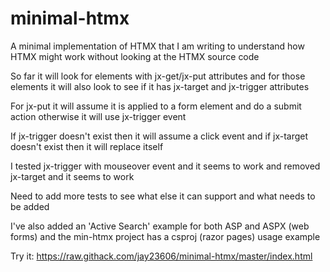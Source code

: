# minimal-htmx
A minimal implementation of HTMX that I am writing to understand how HTMX might work without looking at the HTMX source code

So far it will look for elements with jx-get/jx-put attributes and for those elements it will also look to see if it has jx-target and jx-trigger attributes

For jx-put it will assume it is applied to a form element and do a submit action otherwise it will use jx-trigger event

If jx-trigger doesn't exist then it will assume a click event and if jx-target doesn't exist then it will replace itself

I tested jx-trigger with mouseover event and it seems to work and removed jx-target and it seems to work

Need to add more tests to see what else it can support and what needs to be added

I've also added an 'Active Search' example for both ASP and ASPX (web forms) and the min-htmx project has a csproj (razor pages) usage example

Try it:
https://raw.githack.com/jay23606/minimal-htmx/master/index.html
